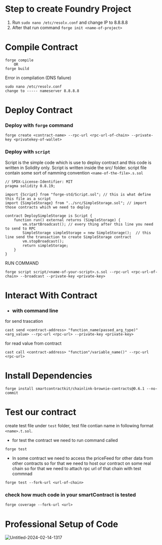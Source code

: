 # Step to create Foundry Project #
1. Run ` sudo nano /etc/resolv.conf ` and change IP to 8.8.8.8
2. After that run command ` forge init <name-of-project> `

# Compile Contract #
```
forge compile
    OR
forge build
```
Error in compilation (DNS faliure)
```
sudo nano /etc/resolv.conf
change to ----- nameserver 8.8.8.8
```

# Deploy Contract #
### Deploy with `forge` command ###
```
forge create <contract-name> --rpc-url <rpc-url-of-chain> --private-key <privatekey-of-wallet>
```
### Deploy with `script` ###
Script is the simple code which is use to deploy contract and this code is written in Solidity only. Script is written inside the src/ folder. 
script file contain some sort of namming convention `<name-of-the-file>.s.sol`

```solidity
// SPDX-License-Identifier: MIT
pragma solidity 0.8.19;

import {Script} from "forge-std/Script.sol"; // this is what define this file as a script
import {SimpleStorage} from "../src/SimpleStorage.sol"; // import those contracts which we need to deploy

contract DeploySimpleStorage is Script {
    function run() external returns (SimpleStorage) {
        vm.startBroadcast(); // every thing after this line you need to send to RPC
        SimpleStorage simpleStorage = new SimpleStorage();  // this line send the transaction to create SimpleStorage contract
        vm.stopBroadcast();
        return simpleStorage;
    }
}
```

RUN COMMAND 
``` 
forge script script/<name-of-your-script>.s.sol --rpc-url <rpc-url-of-chain> --broadcast --private-key <private-key>
```


# Interact With Contract #
- ### with command line ###
for send trascation
```
cast send <contract-address> "function_name(passed_arg_type)" <arg_value> --rpc-url <rpc-url> --private-key <private-key>
```
for read value from contract
```
cast call <contract-address> "function"/variable_name()" --rpc-url <rpc-url>
```


# Install Dependencies #
```
forge install smartcontractkit/chainlink-brownie-contracts@0.6.1 --no-commit
```

# Test our contract #

create test file under `test` folder, test file contian name in following format `<name>.t.sol`.

- for test the contract we need to run command called
```
forge test
```
- In some contract we need to access the priceFeed for other data from other contracts so for that we need to host our contract on some real chain so for that we need to attach rpc url of that chain with test commnad

```
forge test --fork-url <url-of-chain>
```

### check how much code in your smartContract is tested ###

```
forge coverage --fork-url <url>
```

# Professional Setup of Code #
![Untitled-2024-02-14-1317](https://github.com/JASH-PATEL-6566/FundeMe-SmartContract/assets/100846378/5790bef3-c6fb-4c3c-8af1-53e551f3f9d3)
